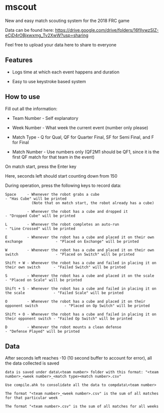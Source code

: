 # mscout
New and easy match scouting system for the 2018 FRC game

Data can be found here: https://drive.google.com/drive/folders/16fIlywzSIZ-eCjD4rOBjxwxmg_Tv2XwW?usp=sharing

Feel free to upload your data here to share to everyone

## Features

 - Logs time at which each event happens and duration

 - Easy to use keystroke based system

## How to use

Fill out all the information:
 
 - Team Number  - Self explanatory
 
 - Week Number  - What week the current event (number only please)
 
 - Match Type   - Q for Qual, QF for Quarter Final, SF for Semi Final, and F for Final
 
 - Match Number - Use numbers only (QF2M1 should be QF1, since it is the first QF match for that team in the event)


On match start, press the Enter key

Here, seconds left should start counting down from 150


During operation, press the following keys to record data:

    Space     - Whenever the robot grabs a cube                                                 - "Has Cube" will be printed 
                (Note that on match start, the robot already has a cube)
                
              - Whenever the robot has a cube and dropped it                                    - "Dropped Cube" will be printed

    L         - Whenever the robot completes an auto-run                                        - "Line Crossed" will be printed

    E         - Whenever the robot has a cube and placed it on their own exchange               - "Placed on Exchange" will be printed

    W         - Whenever the robot has a cube and placed it on their own switch                 - "Placed on Switch" will be printed

    Shift + W - Whenever the robot has a cube and failed in placing it on their own switch      - "Failed Switch" will be printed

    S         - Whenever the robot has a cube and placed it on the scale                        - "Placed on Scale" will be printed

    Shift + S - Whenever the robot has a cube and failed in placing it on the scale             - "Failed Scale" will be printed

    O         - Whenever the robot has a cube and placed it on their opponent switch            - "Placed on Op Switch" will be printed

    Shift + O - Whenever the robot has a cube and failed in placing it on their opponent switch - "Failed Op Switch" will be printed

    D         - Whenever the robot mounts a clean defense                                       - "Defense Played" will be printed

## Data
After seconds left reaches -10 (10 second buffer to account for error), all the data collected is saved

    data is saved under data\<team number> folder with this format: "<team number>_<week number>_<match type><match number>.csv"

    Use compile.ahk to consolidate all the data to compdata\<team number>
    
    The format "<team number>_<week number>.csv" is the sum of all matches for that particular week
    
    The format "<team number>.csv" is the sum of all matches for all weeks
<WIP>
